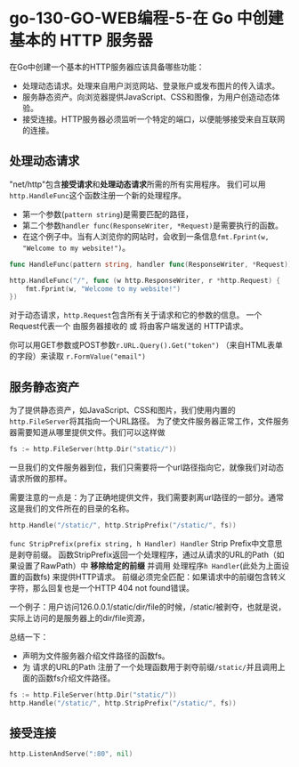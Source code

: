 # go-130-GO-WEB编程-5-在 Go 中创建基本的 HTTP 服务器

在Go中创建一个基本的HTTP服务器应该具备哪些功能：
- 处理动态请求。处理来自用户浏览网站、登录账户或发布图片的传入请求。
- 服务静态资产。向浏览器提供JavaScript、CSS和图像，为用户创造动态体验。
- 接受连接。HTTP服务器必须监听一个特定的端口，以便能够接受来自互联网的连接。


## 处理动态请求
"net/http"包含**接受请求**和**处理动态请求**所需的所有实用程序。
我们可以用`http.HandleFunc`这个函数注册一个新的处理程序。
- 第一个参数(`pattern string`)是需要匹配的路径，
- 第二个参数`handler func(ResponseWriter, *Request)`是需要执行的函数。
- 在这个例子中。当有人浏览你的网站时，会收到一条信息`fmt.Fprint(w, "Welcome to my website!")`。
```go
func HandleFunc(pattern string, handler func(ResponseWriter, *Request))

http.HandleFunc("/", func (w http.ResponseWriter, r *http.Request) {
    fmt.Fprint(w, "Welcome to my website!")
})
```

对于动态请求，`http.Request`包含所有关于请求和它的参数的信息。
一个Request代表一个 由服务器接收的 或 将由客户端发送的 HTTP请求。

你可以用GET参数或POST参数`r.URL.Query().Get("token")` （来自HTML表单的字段）来读取 `r.FormValue("email")`

## 服务静态资产
为了提供静态资产，如JavaScript、CSS和图片，我们使用内置的`http.FileServer`将其指向一个URL路径。
为了使文件服务器正常工作，文件服务器需要知道从哪里提供文件。我们可以这样做
```go
fs := http.FileServer(http.Dir("static/"))
```
一旦我们的文件服务器到位，我们只需要将一个url路径指向它，就像我们对动态请求所做的那样。

需要注意的一点是：为了正确地提供文件，我们需要剥离url路径的一部分。通常这是我们的文件所在的目录的名称。
```go
http.Handle("/static/", http.StripPrefix("/static/", fs))
```
`func StripPrefix(prefix string, h Handler) Handler`
Strip Prefix中文意思是剥夺前缀。
函数StripPrefix返回一个处理程序，通过从请求的URL的Path（如果设置了RawPath）中 **移除给定的前缀** 并调用 处理程序`h Handler`(此处为上面设置的函数fs) 来提供HTTP请求。
前缀必须完全匹配：如果请求中的前缀包含转义字符，那么回复也是一个HTTP 404 not found错误。

一个例子：用户访问126.0.0.1/static/dir/file的时候，/static/被剥夺，也就是说，实际上访问的是服务器上的dir/file资源，

总结一下：
- 声明为文件服务器介绍文件路径的函数fs。
- 为 请求的URL的Path 注册了一个处理函数用于剥夺前缀`/static/`并且调用上面的函数fs介绍文件路径。

```go
fs := http.FileServer(http.Dir("static/"))
http.Handle("/static/", http.StripPrefix("/static/", fs))
```

## 接受连接
```go
http.ListenAndServe(":80", nil)
```

